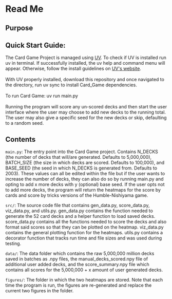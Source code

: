 # Read Me

## Purpose

## Quick Start Guide:

The Card Game Project is managed using [UV](https://docs.astral.sh/uv/guides/install-python/). To check if UV is installed run uv in terminal. If successfully installed, the uv help and command menu will appear. Otherwise, follow the install guidelines on [UV's website](https://docs.astral.sh/uv/guides/install-python/).
<br><br>
With UV properly installed, download this repository and once navigated to the directory, run uv sync to install Card_Game dependencies. 
<br><br>
To run Card Game: uv run main.py
<br><br>
Running the program will score any un-scored decks and then start the user interface where the user may choose to add new decks to the running total. The user may also give a specific seed for the new decks or skip, defaulting to a random seed. 

## Contents 

`main.py`: The entry point into the Card Game project. Contains N_DECKS (the number of decks that will/are generated. Defaults to 5,000,000), BATCH_SIZE (the size in which decks are scored. Defaults to 100,000), and BASE_SEED (the seed in which N_DECKS is generated from. Defaults to 2003). These values can all be edited within the file but if the user wants to increase the number of decks, they can also do so by running main.py and opting to add x more decks with y (optional) base seed. If the user opts not to add more decks, the program will return the heatmaps for the score by cards and score by tricks versions of the Humble-Nishiyama game. 

`src/`: The source code file that contains gen_data.py, score_data.py, viz_data.py, and utils.py. gen_data.py contains the function needed to generate the 52 card decks and a helper function to load saved decks. score_data.py contains all the functions needed to score the decks and also format said scores so that they can be plotted on the heatmap. viz_data.py contains the general plotting function for the heatmaps. utils.py contains a decorator function that tracks run time and file sizes and was used during testing. 

`data/`: The data folder which contains the raw 5,000,000 million decks saved in batches as .npy files, the manual_decks_scored.npy file of additional user added decks, and the score_summary.npy file which contains all scores for the 5,000,000 + x amount of user generated decks. 

`figures/`: The folder in which the two heatmaps are stored. Note that each time the program is run, the figures are re-generated and replace the current two figures in the folder. 


